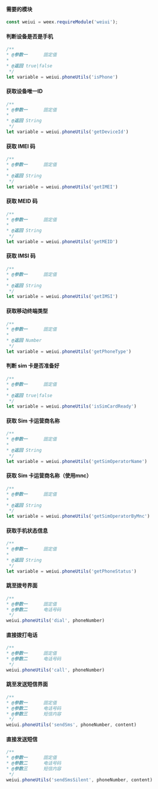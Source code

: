 #### 需要的模块

```js
const weiui = weex.requireModule('weiui');
```

#### 判断设备是否是手机
```js
/**
* @参数一      固定值
* 
* @返回 true|false
 */
let variable = weiui.phoneUtils('isPhone')
```

#### 获取设备唯一ID
```js
/**
* @参数一      固定值
* 
* @返回 String
 */
let variable = weiui.phoneUtils('getDeviceId')
```

#### 获取 IMEI 码
```js
/**
* @参数一      固定值
* 
* @返回 String
 */
let variable = weiui.phoneUtils('getIMEI')
```

#### 获取 MEID 码
```js
/**
* @参数一      固定值
* 
* @返回 String
 */
let variable = weiui.phoneUtils('getMEID')
```

#### 获取 IMSI 码
```js
/**
* @参数一      固定值
* 
* @返回 String
 */
let variable = weiui.phoneUtils('getIMSI')
```

#### 获取移动终端类型
```js
/**
* @参数一      固定值
* 
* @返回 Number
 */
let variable = weiui.phoneUtils('getPhoneType')
```

#### 判断 sim 卡是否准备好
```js
/**
* @参数一      固定值
* 
* @返回 true|false
 */
let variable = weiui.phoneUtils('isSimCardReady')
```

#### 获取 Sim 卡运营商名称
```js
/**
* @参数一      固定值
* 
* @返回 String
 */
let variable = weiui.phoneUtils('getSimOperatorName')
```

#### 获取 Sim 卡运营商名称（使用mnc）
```js
/**
* @参数一      固定值
* 
* @返回 String
 */
let variable = weiui.phoneUtils('getSimOperatorByMnc')
```

#### 获取手机状态信息
```js
/**
* @参数一      固定值
* 
* @返回 String
 */
let variable = weiui.phoneUtils('getPhoneStatus')
```

#### 跳至拨号界面
```js
/**
* @参数一      固定值
* @参数二      电话号码
 */
weiui.phoneUtils('dial', phoneNumber)
```

#### 直接拨打电话
```js
/**
* @参数一      固定值
* @参数二      电话号码
 */
weiui.phoneUtils('call', phoneNumber)
```

#### 跳至发送短信界面
```js
/**
* @参数一      固定值
* @参数二      电话号码
* @参数三      短信内容
 */
weiui.phoneUtils('sendSms', phoneNumber, content)
```

#### 直接发送短信
```js
/**
* @参数一      固定值
* @参数二      电话号码
* @参数三      短信内容
 */
weiui.phoneUtils('sendSmsSilent', phoneNumber, content)
```

